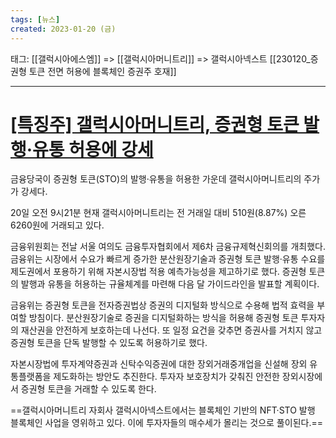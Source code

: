 ```yaml
---
tags: [뉴스]
created: 2023-01-20 (금)
---
```


태그: [[갤럭시아에스엠]] => [[갤럭시아머니트리]] => 갤럭시아넥스트
	[[230120_증권형 토큰 전면 허용에 블록체인 증권주 호재]]
___

# [[특징주] 갤럭시아머니트리, 증권형 토큰 발행·유통 허용에 강세](https://n.news.naver.com/article/417/0000888566?sid=101)
금융당국이 증권형 토큰(STO)의 발행·유통을 허용한 가운데 갤럭시아머니트리의 주가가 강세다.  

20일 오전 9시21분 현재 갤럭시아머니트리는 전 거래일 대비 510원(8.87%) 오른 6260원에 거래되고 있다.

금융위원회는 전날 서울 여의도 금융투자협회에서 제6차 금융규제혁신회의를 개최했다. 금융위는 시장에서 수요가 빠르게 증가한 분산원장기술과 증권형 토큰 발행·유통 수요를 제도권에서 포용하기 위해 자본시장법 적용 예측가능성을 제고하기로 했다. 증권형 토큰의 발행과 유통을 허용하는 규율체계를 마련해 다음 달 가이드라인을 발표할 계획이다.

금융위는 증권형 토큰을 전자증권법상 증권의 디지털화 방식으로 수용해 법적 효력을 부여할 방침이다. 분산원장기술로 증권을 디지털화하는 방식을 허용해 증권형 토큰 투자자의 재산권을 안전하게 보호하는데 나선다. 또 일정 요건을 갖추면 증권사를 거치지 않고 증권형 토큰을 단독 발행할 수 있도록 허용하기로 했다.

자본시장법에 투자계약증권과 신탁수익증권에 대한 장외거래중개업을 신설해 장외 유통플랫폼을 제도화하는 방안도 추진한다. 투자자 보호장치가 갖춰진 안전한 장외시장에서 증권형 토큰을 거래할 수 있도록 한다.

==갤럭시아머니트리 자회사 갤럭시아넥스트에서는 블록체인 기반의 NFT·STO 발행 블록체인 사업을 영위하고 있다. 이에 투자자들의 매수세가 몰리는 것으로 풀이된다.==
